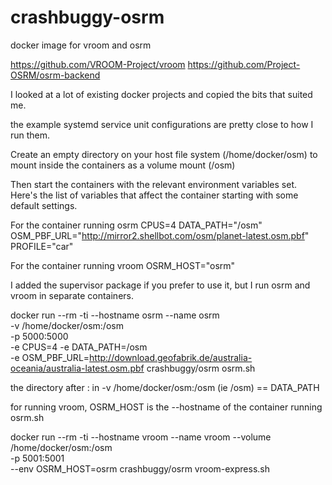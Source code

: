 # crashbuggy-osrm
docker image for vroom and osrm

https://github.com/VROOM-Project/vroom
https://github.com/Project-OSRM/osrm-backend

I looked at a lot of existing docker projects and copied the bits that
suited me. 

the example systemd service unit configurations are pretty close to
how I run them.

Create an empty directory on your host file system (/home/docker/osm) 
to mount inside the containers as a volume mount (/osm)

Then start the containers with the relevant environment variables set.
Here's the list of variables that affect the container starting with
some default settings.

For the container running osrm
CPUS=4
DATA_PATH="/osm"
OSM_PBF_URL="http://mirror2.shellbot.com/osm/planet-latest.osm.pbf"
PROFILE="car"

For the container running vroom
OSRM_HOST="osrm"

I added the supervisor package if you prefer to use it, but I run
osrm and vroom in separate containers.

docker run --rm -ti --hostname osrm --name osrm \
    -v /home/docker/osm:/osm \
    -p 5000:5000 \
    -e CPUS=4
    -e DATA_PATH=/osm \
    -e OSM_PBF_URL=http://download.geofabrik.de/australia-oceania/australia-latest.osm.pbf
    crashbuggy/osrm osrm.sh

the directory after : in -v /home/docker/osm:/osm (ie /osm) == DATA_PATH

for running vroom, OSRM_HOST is the --hostname of the container running 
osrm.sh

docker run --rm -ti --hostname vroom --name vroom 
    --volume /home/docker/osm:/osm \
    -p 5001:5001 \
    --env OSRM_HOST=osrm
    crashbuggy/osrm vroom-express.sh
